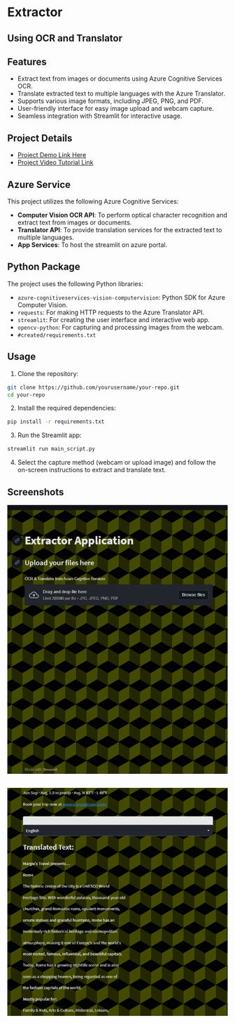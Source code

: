 # Extractor
## Using OCR and Translator

## Features

- Extract text from images or documents using Azure Cognitive Services OCR.
- Translate extracted text to multiple languages with the Azure Translator.
- Supports various image formats, including JPEG, PNG, and PDF.
- User-friendly interface for easy image upload and webcam capture.
- Seamless integration with Streamlit for interactive usage.

## Project Details

- [Project Demo Link Here](https://extractor9000.azurewebsites.net/)
- [Project Video Tutorial Link](https://youtu.be/8e5KH-evehA?si=MgMF7nG8-wq4PX1n)

## Azure Service

This project utilizes the following Azure Cognitive Services:

- **Computer Vision OCR API**: To perform optical character recognition and extract text from images or documents.
- **Translator API**: To provide translation services for the extracted text to multiple languages.
- **App Services**: To host the streamlit on azure portal.

## Python Package

The project uses the following Python libraries:

- `azure-cognitiveservices-vision-computervision`: Python SDK for Azure Computer Vision.
- `requests`: For making HTTP requests to the Azure Translator API.
- `streamlit`: For creating the user interface and interactive web app.
- `opencv-python`: For capturing and processing images from the webcam.
- `#created/requirements.txt`

## Usage

1. Clone the repository:

```bash
git clone https://github.com/yourusername/your-repo.git
cd your-repo
```

2. Install the required dependencies:

```bash
pip install -r requirements.txt
```

3. Run the Streamlit app:

```bash
streamlit run main_script.py
```

4. Select the capture method (webcam or upload image) and follow the on-screen instructions to extract and translate text.

## Screenshots

![Screenshot 1](https://github.com/sho6000/Extractor/blob/main/screenshots/1.jpg)

![Screenshot 2](https://github.com/sho6000/Extractor/blob/main/screenshots/2.png)
---
